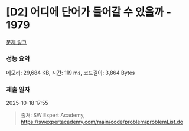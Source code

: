 # [D2] 어디에 단어가 들어갈 수 있을까 - 1979 

[문제 링크](https://swexpertacademy.com/main/code/problem/problemDetail.do?contestProbId=AV5PuPq6AaQDFAUq) 

### 성능 요약

메모리: 29,684 KB, 시간: 119 ms, 코드길이: 3,864 Bytes

### 제출 일자

2025-10-18 17:55



> 출처: SW Expert Academy, https://swexpertacademy.com/main/code/problem/problemList.do
